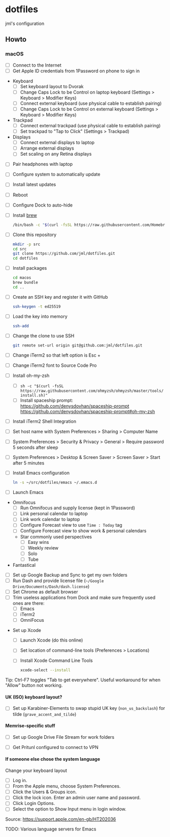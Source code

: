 # dotfiles

jml's configuration

## Howto

### macOS

- [ ] Connect to the Internet
- [ ] Get Apple ID credentials from 1Password on phone to sign in
- Keyboard
  - [ ] Set keyboard layout to Dvorak
  - [ ] Change Caps Lock to be Control on laptop keyboard (Settings > Keyboard > Modifier Keys)
  - [ ] Connect external keyboard (use physical cable to establish pairing)
  - [ ] Change Caps Lock to be Control on external keyboard (Settings > Keyboard > Modifier Keys)
- Trackpad
  - [ ] Connect external trackpad (use physical cable to establish pairing)
  - [ ] Set trackpad to "Tap to Click" (Settings > Trackpad)
- Displays
  - [ ] Connect external displays to laptop
  - [ ] Arrange external displays
  - [ ] Set scaling on any Retina displays
- [ ] Pair headphones with laptop
- [ ] Configure system to automatically update
- [ ] Install latest updates
- [ ] Reboot
- [ ] Configure Dock to auto-hide
- [ ] Install [brew](https://brew.sh/)

  ```bash
  /bin/bash -c "$(curl -fsSL https://raw.githubusercontent.com/Homebrew/install/master/install.sh)"
  ```

- [ ] Clone this repository

  ```bash
  mkdir -p src
  cd src
  git clone https://github.com/jml/dotfiles.git
  cd dotfiles
  ```

- [ ] Install packages

  ```bash
  cd macos
  brew bundle
  cd ..
  ```

- [ ] Create an SSH key and register it with GitHub

  ```bash
  ssh-keygen -t ed25519
  ```

- [ ] Load the key into memory

  ```bash
  ssh-add
  ```

- [ ] Change the clone to use SSH

  ```bash
  git remote set-url origin git@github.com:jml/dotfiles.git
  ```

- [ ] Change iTerm2 so that left option is Esc +
- [ ] Change iTerm2 font to Source Code Pro
- [ ] Install oh-my-zsh
  - [ ] `sh -c "$(curl -fsSL https://raw.githubusercontent.com/ohmyzsh/ohmyzsh/master/tools/install.sh)"`
  - [ ] Install spaceship prompt: https://github.com/denysdovhan/spaceship-prompt
        https://github.com/denysdovhan/spaceship-prompt#oh-my-zsh
- [ ] Install iTerm2 Shell Integration

- [ ] Set host name with System Preferences > Sharing > Computer Name
- [ ] System Preferences > Security & Privacy > General > Require password 5 seconds after sleep
- [ ] System Preferences > Desktop & Screen Saver > Screen Saver > Start after 5 minutes

- [ ] Install Emacs configuration

  ```bash
  ln -s ~/src/dotfiles/emacs ~/.emacs.d
  ```
- [ ] Launch Emacs
- Omnifocus
  - [ ] Run Omnifocus and supply license (kept in 1Password)
  - [ ] Link personal calendar to laptop
  - [ ] Link work calendar to laptop
  - [ ] Configure Forecast view to use `Time : Today` tag
  - [ ] Configure Forecast view to show work & personal calendars
  - Star commonly used perspectives
    - [ ] Easy wins
    - [ ] Weekly review
    - [ ] Solo
    - [ ] Tube
- Fantastical
- [ ] Set up Google Backup and Sync to get my own folders
- [ ] Run Dash and provide license file (`~/Google Drive/Documents/Dash/dash.license`)
- [ ] Set Chrome as default browser
- [ ] Trim useless applications from Dock and make sure frequently used ones are there:
  - [ ] Emacs
  - [ ] iTerm2
  - [ ] OmniFocus
- Set up Xcode
  - [ ] Launch Xcode (do this online)
  - [ ] Set location of command-line tools (Preferences > Locations)
  - [ ] Install Xcode Command Line Tools

    ```bash
    xcode-select --install
    ```

Tip: Ctrl-F7 toggles "Tab to get everywhere". Useful workaround for when "Allow" button not working.

#### UK (ISO) keyboard layout?

- [ ] Set up Karabiner-Elements to swap stupid UK key (`non_us_backslash`) for tilde (`grave_accent_and_tilde`)

#### Memrise-specific stuff

- [ ] Set up Google Drive File Stream for work folders
- [ ] Get Pritunl configured to connect to VPN


#### If someone else chose the system language

Change your keyboard layout

- [ ] Log in.
- [ ] From the Apple menu, choose System Preferences.
- [ ] Click the Users & Groups icon.
- [ ] Click the lock icon. Enter an admin user name and password.
- [ ] Click Login Options.
- [ ] Select the option to Show Input menu in login window.

Source: https://support.apple.com/en-gb/HT202036

TODO: Various language servers for Emacs

